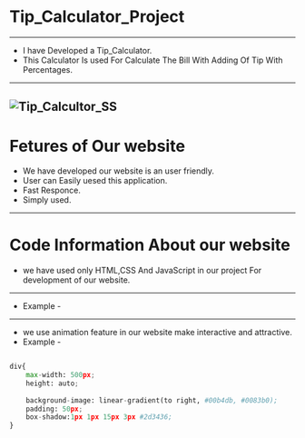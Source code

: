 # **Tip_Calculator_Project**

---
* I have Developed a Tip_Calculator.
* This Calculator Is used For Calculate The Bill With Adding Of Tip With Percentages.
 ----
![Tip_Calcultor_SS](https://user-images.githubusercontent.com/96167336/186346779-e8c6d345-82d3-4c72-9406-2a9aa8d290a2.PNG)
----
 # **Fetures of Our website**
 * We have developed our website is an user friendly.
* User can Easily uesed this application.
* Fast Responce.
* Simply used.

----
# **Code Information About our website**
* we have used only HTML,CSS And JavaScript in our project For development of our website.
----
* Example -
---
* we use animation feature in our website make interactive and attractive.
* Example -
```python

div{
    max-width: 500px;
    height: auto;
   
    background-image: linear-gradient(to right, #00b4db, #0083b0); 
    padding: 50px;
    box-shadow:1px 1px 15px 3px #2d3436;
}
```

